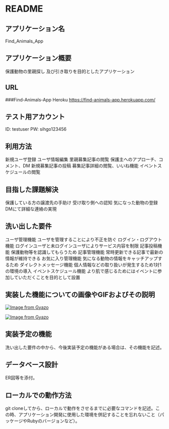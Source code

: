 # README

## アプリケーション名
Find_Animals_App

## アプリケーション概要
保護動物の里親探し
及び引き取りを目的としたアプリケーション

## URL
###Find-Animals-App  Heroku
https://find-animals-app.herokuapp.com/

## テスト用アカウント
ID: testuser
PW: sihgo123456

## 利用方法
新規ユーザ登録
ユーザ情報編集
里親募集記事の閲覧
保護主へのアプローチ、コメント、DM
新規募集記事の投稿
募集記事詳細の閲覧、いいね機能
イベントスケジュールの閲覧

## 目指した課題解決
保護している方の譲渡先の手助け
受け取り側への認知
気になった動物の登録
DMにて詳細な連絡の実現

## 洗い出した要件
ユーザ管理機能	ユーザを管理することにより不正を防ぐ
ログイン・ログアウト機能	ログインユーザと未ログインユーザによりサービス内容を制限
記事投稿機能	保護動物等を認識してもらうため
記事管理機能	常時更新できる記事で最新の情報が維持できる
お気に入り管理機能	気になる動物の情報をキャッチアップするため
ダイレクトメッセージ機能	個人情報などの取り扱いが発生するため1対1の環境の導入
イベントスケジュール機能	より肌で感じるためにはイベントに参加していただくことを目的として設置

## 実装した機能についての画像やGIFおよびその説明
[![Image from Gyazo](https://i.gyazo.com/f48dcea1060ad805dc42e99d27e5c8e1.jpg)](https://gyazo.com/f48dcea1060ad805dc42e99d27e5c8e1)

[![Image from Gyazo](https://i.gyazo.com/ddca00ea4201a4f8c862937d7b58a5f5.jpg)](https://gyazo.com/ddca00ea4201a4f8c862937d7b58a5f5)

## 実装予定の機能
洗い出した要件の中から、今後実装予定の機能がある場合は、その機能を記述。

## データベース設計
ER図等を添付。

## ローカルでの動作方法
git cloneしてから、ローカルで動作をさせるまでに必要なコマンドを記述。この時、アプリケーション開発に使用した環境を併記することを忘れないこと（パッケージやRubyのバージョンなど）。
